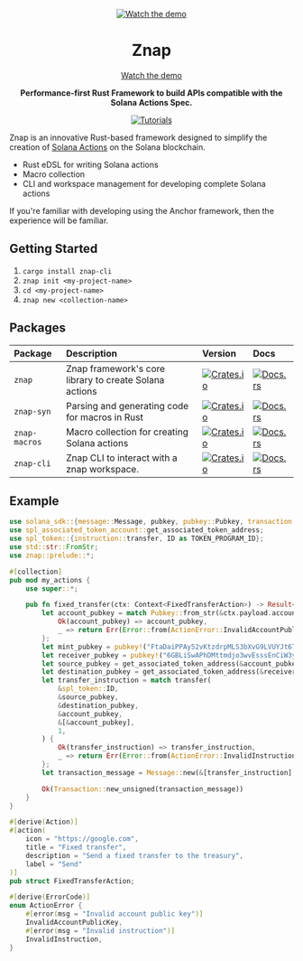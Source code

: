 <div align="center">
  
  [![Watch the demo](https://res.cloudinary.com/andresmgsl/image/upload/q_auto/f_auto/w_450/v1718845551/ZNAP_cuckvf.png)](https://youtu.be/pmuwP9fWa3M)
  <h1>Znap</h1>
  
  [Watch the demo](https://youtu.be/pmuwP9fWa3M)
  <p>
    <strong>Performance-first Rust Framework to build APIs compatible with the Solana Actions Spec.</strong>
  </p>

  <p>
    <a href="https://github.com/heavy-duty/znap/tree/master/examples/my-actions"><img alt="Tutorials" src="https://img.shields.io/badge/docs-tutorials-blue" /></a>
  </p>
</div>

Znap is an innovative Rust-based framework designed to simplify the creation of [Solana Actions](#) on the Solana blockchain.

- Rust eDSL for writing Solana actions
- Macro collection
- CLI and workspace management for developing complete Solana actions

If you're familiar with developing using the Anchor framework, then the experience will be familiar.

## Getting Started

1. `cargo install znap-cli`
2. `znap init <my-project-name>`
3. `cd <my-project-name>`
4. `znap new <collection-name>`

## Packages

| Package                 | Description                                              | Version                                                                                                                          | Docs                                                                                                            |
| :---------------------- | :------------------------------------------------------- | :------------------------------------------------------------------------------------------------------------------------------- | :-------------------------------------------------------------------------------------------------------------- |
| `znap`           | Znap framework's core library to create Solana actions           | [![Crates.io](https://img.shields.io/crates/v/znap?color=blue)](https://crates.io/crates/znap)                     | [![Docs.rs](https://docs.rs/anchor-lang/badge.svg)](https://docs.rs/znap/latest/znap/)                                |
| `znap-syn`           | Parsing and generating code for macros in Rust           | [![Crates.io](https://img.shields.io/crates/v/znap-syn?color=blue)](https://crates.io/crates/znap-syn)                     | [![Docs.rs](https://docs.rs/anchor-lang/badge.svg)](https://docs.rs/znap-syn/latest/znap_syn/)                                |
| `znap-macros`           | Macro collection for creating Solana actions           | [![Crates.io](https://img.shields.io/crates/v/znap-macros?color=blue)](https://crates.io/crates/znap-macros)                     | [![Docs.rs](https://docs.rs/anchor-lang/badge.svg)](https://docs.rs/znap-macros/latest/znap_macros/)                                |
| `znap-cli`           | Znap CLI to interact with a znap workspace.           | [![Crates.io](https://img.shields.io/crates/v/znap-cli?color=blue)](https://crates.io/crates/znap-cli)                     | [![Docs.rs](https://docs.rs/anchor-lang/badge.svg)](https://docs.rs/znap-cli/latest/znap_cli/)                                |

## Example

```rust
use solana_sdk::{message::Message, pubkey, pubkey::Pubkey, transaction::Transaction};
use spl_associated_token_account::get_associated_token_address;
use spl_token::{instruction::transfer, ID as TOKEN_PROGRAM_ID};
use std::str::FromStr;
use znap::prelude::*;

#[collection]
pub mod my_actions {
    use super::*;

    pub fn fixed_transfer(ctx: Context<FixedTransferAction>) -> Result<Transaction> {
        let account_pubkey = match Pubkey::from_str(&ctx.payload.account) {
            Ok(account_pubkey) => account_pubkey,
            _ => return Err(Error::from(ActionError::InvalidAccountPublicKey)),
        };
        let mint_pubkey = pubkey!("FtaDaiPPAy52vKtzdrpMLS3bXvG9LVUYJt6TeG6XxMUi");
        let receiver_pubkey = pubkey!("6GBLiSwAPhDMttmdjo3wvEsssEnCiW3yZwVyVZnhFm3G");
        let source_pubkey = get_associated_token_address(&account_pubkey, &mint_pubkey);
        let destination_pubkey = get_associated_token_address(&receiver_pubkey, &mint_pubkey);
        let transfer_instruction = match transfer(
            &spl_token::ID,
            &source_pubkey,
            &destination_pubkey,
            &account_pubkey,
            &[&account_pubkey],
            1,
        ) {
            Ok(transfer_instruction) => transfer_instruction,
            _ => return Err(Error::from(ActionError::InvalidInstruction)),
        };
        let transaction_message = Message::new(&[transfer_instruction], None);

        Ok(Transaction::new_unsigned(transaction_message))
    }
}

#[derive(Action)]
#[action(
    icon = "https://google.com",
    title = "Fixed transfer",
    description = "Send a fixed transfer to the treasury",
    label = "Send"
)]
pub struct FixedTransferAction;

#[derive(ErrorCode)]
enum ActionError {
    #[error(msg = "Invalid account public key")]
    InvalidAccountPublicKey,
    #[error(msg = "Invalid instruction")]
    InvalidInstruction,
}
```
